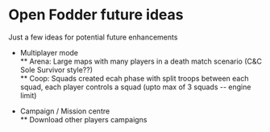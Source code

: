 # Open Fodder future ideas

Just a few ideas for potential future enhancements

* Multiplayer mode  
** Arena: Large maps with many players in a death match scenario (C&C Sole Survivor style??)  
** Coop:  Squads created ecah phase with split troops between each squad, each player controls a squad (upto max of 3 squads -- engine limit)  

* Campaign / Mission centre  
** Download other players campaigns  

